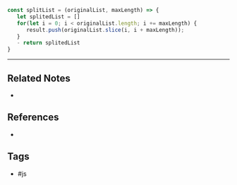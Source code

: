 ```js
const splitList = (originalList, maxLength) => {
   let splitedList = []
   for(let i = 0; i < originalList.length; i += maxLength) {
      result.push(originalList.slice(i, i + maxLength));
   }
   - return splitedList
}
```

---
## Related Notes
- 

## References
- 

## Tags
- #js 